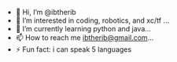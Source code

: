- 👋 Hi, I’m @ibtherib
- 👀 I’m interested in coding, robotics, and xc/tf ...
- 🌱 I’m currently learning python and java...
- 📫 How to reach me ibtherib@gmail.com...
- ⚡ Fun fact: i can speak 5 languages

<!---
ibtherib/ibtherib is a ✨ special ✨ repository because its `README.md` (this file) appears on your GitHub profile.
You can click the Preview link to take a look at your changes.
--->
